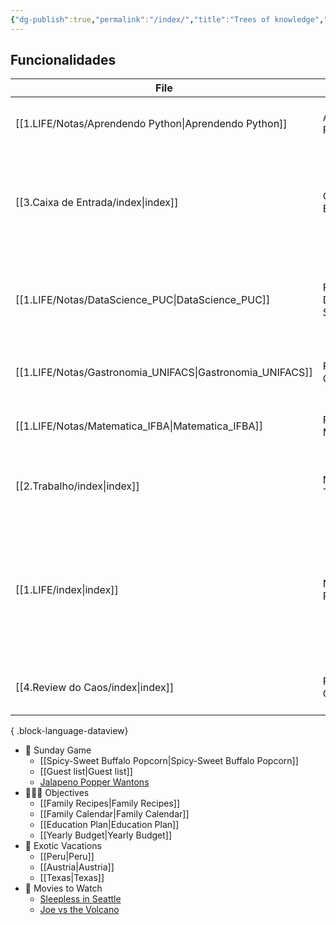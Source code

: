 ```yaml
---
{"dg-publish":true,"permalink":"/index/","title":"Trees of knowledge","tags":["gardenEntry"],"noteIcon":""}
---
```


## Funcionalidades
| File                                                         | title                  | description                                                                                                      |
| ------------------------------------------------------------ | ---------------------- | ---------------------------------------------------------------------------------------------------------------- |
| [[1.LIFE/Notas/Aprendendo Python\|Aprendendo Python]]     | Aprendendo Python      | Anotações sobre meu estudo em python.                                                                            |
| [[3.Caixa de Entrada/index\|index]]                       | Caixa de Entrada       | Estas anotações são ideias livres, sem julgamento, todos pensamentos sem limpeza.                                |
| [[1.LIFE/Notas/DataScience_PUC\|DataScience_PUC]]         | Faculdade Data Science | Anotações sobre minha pós em Ciência de Dados Aplicada à Saúde.                                                  |
| [[1.LIFE/Notas/Gastronomia_UNIFACS\|Gastronomia_UNIFACS]] | Faculdade Gastronomia  | Anotações sobre minha faculdade de Gastronomia.                                                                  |
| [[1.LIFE/Notas/Matematica_IFBA\|Matematica_IFBA]]         | Faculdade Matemática   | Anotações sobre minha faculdade de Matemática.                                                                   |
| [[2.Trabalho/index\|index]]                               | Notas de Trabalho      | Notas e informações relevantes ao meu trabalho.                                                                  |
| [[1.LIFE/index\|index]]                                   | Notas Pessoais         | Anotações que envolvem minha vida pessoal, desde diario pessoal até o planejamento de viagens e desejos futuros. |
| [[4.Review do Caos/index\|index]]                         | Review do Caos         | Estas anotações são review de coisas.                                                                            |

{ .block-language-dataview}

- 🏈 Sunday Game  
    - [[Spicy-Sweet Buffalo Popcorn\|Spicy-Sweet Buffalo Popcorn]]  
    - [[Guest list\|Guest list]]  
    - [Jalapeno Popper Wantons](https://www.allrecipes.com/166991)  
- 👨‍👩‍👦 Objectives  
    - [[Family Recipes\|Family Recipes]]  
    - [[Family Calendar\|Family Calendar]]  
    - [[Education Plan\|Education Plan]]  
    - [[Yearly Budget\|Yearly Budget]]  
- 🌅 Exotic Vacations  
    - [[Peru\|Peru]]  
    - [[Austria\|Austria]]  
    - [[Texas\|Texas]]  
- 🎥 Movies to Watch  
    - [Sleepless in Seattle](https://www.imdb.com/title/tt0108160/)  
    - [Joe vs the Volcano](https://www.imdb.com/title/tt0099892/)